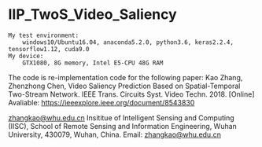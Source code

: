 # IIP_TwoS_Video_Saliency

	My test environment:
        windows10/Ubuntu16.04, anaconda5.2.0, python3.6, keras2.2.4, tensorflow1.12, cuda9.0
	My device:
        GTX1080, 8G memory, Intel E5-CPU 48G RAM

The code is re-implementation code for the following paper: 
Kao Zhang, Zhenzhong Chen, Video Saliency Prediction Based on Spatial-Temporal Two-Stream Network. IEEE Trans. Circuits Syst. Video Techn. 2018.
[Online] Avaliable: https://ieeexplore.ieee.org/document/8543830


zhangkao@whu.edu.cn
Insititue of Intelligent Sensing and Computing (IISC),
School of Remote Sensing and Information Engineering,
Wuhan University,
430079, Wuhan, China.
Email: zhangkao@whu.edu.cn